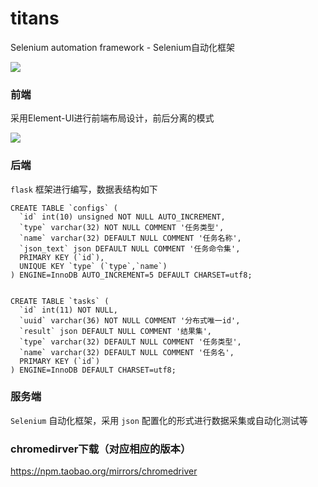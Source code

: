 # titans
Selenium automation framework - Selenium自动化框架

![](https://github.com/dmf-code/photos/blob/master/titans.jpg)

### 前端

采用Element-UI进行前端布局设计，前后分离的模式

![](https://github.com/dmf-code/photos/blob/master/%E5%89%8D%E6%9C%9F%E9%A1%B5%E9%9D%A2%E5%B8%83%E5%B1%80.png)

### 后端

`flask` 框架进行编写，数据表结构如下
```mysql
CREATE TABLE `configs` (
  `id` int(10) unsigned NOT NULL AUTO_INCREMENT,
  `type` varchar(32) NOT NULL COMMENT '任务类型',
  `name` varchar(32) DEFAULT NULL COMMENT '任务名称',
  `json_text` json DEFAULT NULL COMMENT '任务命令集',
  PRIMARY KEY (`id`),
  UNIQUE KEY `type` (`type`,`name`)
) ENGINE=InnoDB AUTO_INCREMENT=5 DEFAULT CHARSET=utf8;


CREATE TABLE `tasks` (
  `id` int(11) NOT NULL,
  `uuid` varchar(36) NOT NULL COMMENT '分布式唯一id',
  `result` json DEFAULT NULL COMMENT '结果集',
  `type` varchar(32) DEFAULT NULL COMMENT '任务类型',
  `name` varchar(32) DEFAULT NULL COMMENT '任务名',
  PRIMARY KEY (`id`)
) ENGINE=InnoDB DEFAULT CHARSET=utf8;
```

### 服务端

`Selenium` 自动化框架，采用 `json` 配置化的形式进行数据采集或自动化测试等


### chromedirver下载（对应相应的版本）

https://npm.taobao.org/mirrors/chromedriver


